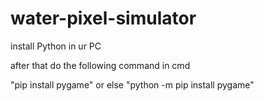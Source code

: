 # water-pixel-simulator
  install Python in ur PC
  
  after that do the following command in cmd
  
  "pip install pygame"
  or else
  "python -m pip install pygame"
